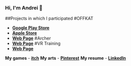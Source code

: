 ### Hi, I'm Andrei 👋

##Projects in which I participated
#OFFKAT
- [**Google Play Store**](https://play.google.com/store/apps/details?id=com.Offkat.Offkat&hl=ru&gl=US)
- [**Apple Store**](https://apps.apple.com/ru/app/offkat/id1542636264)
- [**Web Page**](https://www.offkat.com/offkat)
#Archer
- [**Web Page**](https://www.offkat.com/offkat)
#VR Training
- [**Web Page**](https://innowise.com/case/vr-app-development/)


**My games** - [**itch**](https://krimelz.itch.io/)
**My arts** - [**Pinterest**](https://pinterest.com/krimelz/portfolio/)
**My resume** - [**LinkedIn**](https://www.linkedin.com/in/krimelz/)
